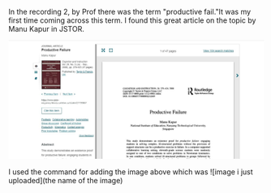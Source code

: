 In the recording 2, by Prof there was the term "productive fail."It was my first time coming across this term. I found this great article on the topic by Manu Kapur in JSTOR. 

![image i just uploaded](notes1.JPG)

I used the command for adding the image above which was ![image i just uploaded](the name of the image)
